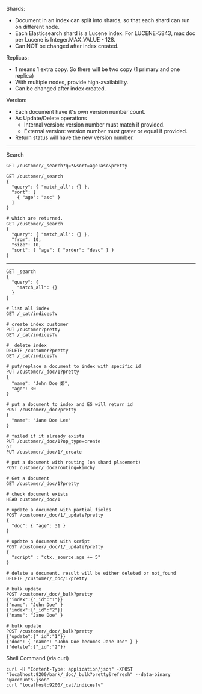 Shards:
* Document in an index can split into shards, so that each shard can run on different node.
* Each Elasticsearch shard is a Lucene index. For LUCENE-5843, max doc per Lucene is Integer.MAX_VALUE - 128.
* Can NOT be changed after index created.

Replicas:
* 1 means 1 extra copy. So there will be two copy (1 primary and one replica)
* With multiple nodes, provide high-availability.
* Can be changed after index created.

Version:
* Each document have it's own version number count.
* As Update/Delete operations
  * Internal version: version number must match if provided.
  * External version: version number must grater or equal if provided.
* Return status will have the new version number.

-------

Search
```
GET /customer/_search?q=*&sort=age:asc&pretty

GET /customer/_search
{
  "query": { "match_all": {} },
  "sort": [
    { "age": "asc" }
  ]
}

# which are returned.
GET /customer/_search
{
  "query": { "match_all": {} },
  "from": 10,
  "size": 10,
  "sort": { "age": { "order": "desc" } }
}
```
-------

```
GET _search
{
  "query": {
    "match_all": {}
  }
}

# list all index
GET /_cat/indices?v

# create index customer
PUT /customer?pretty
GET /_cat/indices?v

#  delete index
DELETE /customer?pretty
GET /_cat/indices?v

# put/replace a document to index with specific id
PUT /customer/_doc/1?pretty
{
  "name": "John Doe 鄭",
  "age": 30
}

# put a document to index and ES will return id
POST /customer/_doc?pretty
{
  "name": "Jane Doe Lee"
}

# failed if it already exists
PUT /customer/_doc/1?op_type=create
or
PUT /customer/_doc/1/_create

# put a document with routing (on shard placement)
POST customer/_doc?routing=kimchy

# Get a document
GET /customer/_doc/1?pretty

# check document exists
HEAD customer/_doc/1

# update a document with partial fields
POST /customer/_doc/1/_update?pretty
{
  "doc": { "age": 31 }
}

# update a document with script
POST /customer/_doc/1/_update?pretty
{
  "script" : "ctx._source.age += 5"
}

# delete a document. result will be either deleted or not_found
DELETE /customer/_doc/1?pretty

# bulk update
POST /customer/_doc/_bulk?pretty
{"index":{"_id":"1"}}
{"name": "John Doe" }
{"index":{"_id":"2"}}
{"name": "Jane Doe" }

# bulk update
POST /customer/_doc/_bulk?pretty
{"update":{"_id":"1"}}
{"doc": { "name": "John Doe becomes Jane Doe" } }
{"delete":{"_id":"2"}}
```

Shell Command (via curl)
```
curl -H "Content-Type: application/json" -XPOST "localhost:9200/bank/_doc/_bulk?pretty&refresh" --data-binary "@accounts.json"
curl "localhost:9200/_cat/indices?v"
```